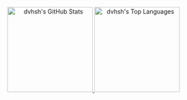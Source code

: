 <div align="center">
  <a href="https://github.com/anuraghazra/github-readme-stats">
    <img height="200" src="https://github-readme-stats-olive-nu-93.vercel.app/api?username=dvhsh&theme=dracula&show_icons=true&hide_border=true&count_private=true&include_all_commits=true" alt="dvhsh's GitHub Stats"/>
  </a>
  <a href="https://github.com/anuraghazra/github-readme-stats">
    <img height="200" src="https://github-readme-stats-olive-nu-93.vercel.app/api/top-langs?username=dvhsh&langs_count=8&card_width=280&theme=dracula&show_icons=true&hide_border=true&hide_progress=true&hide=GLSL,CSS,HTML" alt="dvhsh's Top Languages"/>
  </a>
</div>
